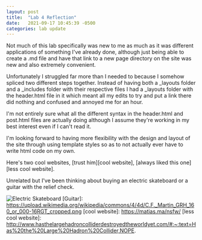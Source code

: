 ```yaml
---
layout: post
title:  "Lab 4 Reflection"
date:   2021-09-17 10:45:39 -0500
categories: lab update
---
```


  Not much of this lab specifically was new to me as much as it was different applications of something I've already
done, although just being able to create a .md file and have that link to a new page directory on the site was new and
also extremely convenient.

  Unfortunately I struggled far more than I needed to because I somehow spliced two different steps together. Instead of
having both a _layouts folder and a _includes folder with their respective files I had a _layouts folder with the header.html
file in it which meant all my edits to try and put a link there did nothing and confused and annoyed me for an hour.

  I'm not entirely sure what all the different syntax in the header.html and post.html files are actually doing although
I assume they're working in my best interest even if I can't read it.

  I'm looking forward to having more flexibility with the design and layout of the site through using template styles
so as to not actually ever have to write html code on my own.

  Here's two cool websites, [trust him][cool website], [always liked this one][less cool website].

  Unrelated but I've been thinking about buying an electric skateboard or a guitar with the relief check.

![Electric Skateboard](https://upload.wikimedia.org/wikipedia/commons/f/fa/Electric_Skateboard.png)
[Guitar]: https://upload.wikimedia.org/wikipedia/commons/4/4d/C.F._Martin_GRH_160_or_000-16RGT_cropped.png
[cool website]: https://matias.ma/nsfw/
[less cool website]: http://www.hasthelargehadroncolliderdestroyedtheworldyet.com/#:~:text=Has%20the%20Large%20Hadron%20Collider,NOPE.
